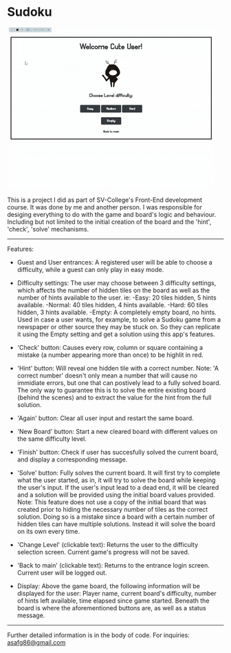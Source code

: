 # Sudoku

![demo](demo.gif)



This is a project I did as part of SV-College's Front-End development course.
It was done by me and another person.
I was responsible for desiging everything to do with the game and board's logic and behaviour. Including but not limited to the initial creation of the board and the 'hint', 'check', 'solve' mechanisms.
- - - - -
Features:

- Guest and User entrances: A registered user will be able to choose a difficulty, while a guest can only play in easy mode.

- Difficulty settings: The user may choose between 3 difficulty settings, which affects the number of hidden tiles on the board as well as the number of hints available to the user. ie:
-Easy: 20 tiles hidden, 5 hints available.
-Normal: 40 tiles hidden, 4 hints available.
-Hard: 60 tiles hidden, 3 hints available.
-Empty: A completely empty board, no hints. Used in case a user wants, for example, to solve a Sudoku game from a newspaper or other source they may be stuck on. So they can replicate it using the Empty setting and get a solution using this app's features. 

- 'Check' button:
Causes every row, column or square containing a mistake (a number appearing more than once) to be highlit in red.

- 'Hint' button:
Will reveal one hidden tile with a correct number.
Note: 'A correct number' doesn't only mean a number that will cause no immidiate errors, but one that can postively lead to a fully solved board. The only way to guarantee this is to solve the entire existing board (behind the scenes) and to extract the value for the hint from the full solution.

- 'Again' button: Clear all user input and restart the same board.

- 'New Board' button: Start a new cleared board with different values on the same difficulty level.

- 'Finish' button: Check if user has succesfully solved the current board, and display a corresponding message.

- 'Solve' button: Fully solves the current board. It will first try to complete what the user started, as in, it will try to solve the board while keeping the user's input. If the user's input lead to a dead end, it will be cleared and a solution will be provided using the initial board values provided.
Note: This feature does not use a copy of the initial board that was created prior to hiding the necessary number of tiles as the correct solution. Doing so is a mistake since a board with a certain number of hidden tiles can have multiple solutions. Instead it will solve the board on its own every time.

- 'Change Level' (clickable text): Returns the user to the difficulty selection screen. Current game's progress will not be saved.

- 'Back to main' (clickable text): Returns to the entrance login screen. Current user will be logged out.

- Display: Above the game board, the following information will be displayed for the user:
Player name, current board's difficulty, number of hints left available, time elapsed since game started.
Beneath the board is where the aforementioned buttons are, as well as a status message.

-----
Further detailed information is in the body of code.
For inquiries: asafg86@gmail.com
